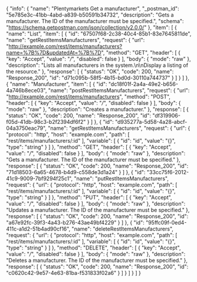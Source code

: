 {
  "info": {
    "name": "Plentymarkets Get a manufacturer",
    "_postman_id": "5e785e3c-41bb-4abd-a839-b50591b34732",
    "description": "Gets a manufacturer. The ID of the manufacturer must be specified.",
    "schema": "https://schema.getpostman.com/json/collection/v2.0.0/"
  },
  "item": [
    {
      "name": "List",
      "item": [
        {
          "id": "67507f68-2c38-40c4-85b1-83e7645811de",
          "name": "getRestItemsManufacturers",
          "request": {
            "url": "http://example.com/rest/items/manufacturers?name=%7B%7D&updatedAt=%7B%7D",
            "method": "GET",
            "header": [
              {
                "key": "Accept",
                "value": "*/*",
                "disabled": false
              }
            ],
            "body": {
              "mode": "raw"
            },
            "description": "Lists all manufacturers in the system.\n\nDisplay a listing of the resource."
          },
          "response": [
            {
              "status": "OK",
              "code": 200,
              "name": "Response_200",
              "id": "d71c095b-58f5-4b15-bd0d-30110a744737"
            }
          ]
        }
      ]
    },
    {
      "name": "Manufacturer",
      "item": [
        {
          "id": "dc18f01f-2a4a-49e2-b656-4a746b8ece03",
          "name": "postRestItemsManufacturers",
          "request": {
            "url": "http://example.com/rest/items/manufacturers",
            "method": "POST",
            "header": [
              {
                "key": "Accept",
                "value": "*/*",
                "disabled": false
              }
            ],
            "body": {
              "mode": "raw"
            },
            "description": "Creates a manufacturer."
          },
          "response": [
            {
              "status": "OK",
              "code": 200,
              "name": "Response_200",
              "id": "df319906-f05d-41db-98c3-b2f2394df6f2"
            }
          ]
        },
        {
          "id": "d935277a-5d58-4a28-abcf-04a3750eac79",
          "name": "getRestItemsManufacturers",
          "request": {
            "url": {
              "protocol": "http",
              "host": "example.com",
              "path": [
                "rest/items/manufacturers/:id"
              ],
              "variable": [
                {
                  "id": "id",
                  "value": "{}",
                  "type": "string"
                }
              ]
            },
            "method": "GET",
            "header": [
              {
                "key": "Accept",
                "value": "*/*",
                "disabled": false
              }
            ],
            "body": {
              "mode": "raw"
            },
            "description": "Gets a manufacturer. The ID of the manufacturer must be specified."
          },
          "response": [
            {
              "status": "OK",
              "code": 200,
              "name": "Response_200",
              "id": "71d18503-6a65-4678-b4d9-c558de3d1a24"
            }
          ]
        },
        {
          "id": "33cc75f6-2012-41c9-9009-7bf9294f25c1",
          "name": "putRestItemsManufacturers",
          "request": {
            "url": {
              "protocol": "http",
              "host": "example.com",
              "path": [
                "rest/items/manufacturers/:id"
              ],
              "variable": [
                {
                  "id": "id",
                  "value": "{}",
                  "type": "string"
                }
              ]
            },
            "method": "PUT",
            "header": [
              {
                "key": "Accept",
                "value": "*/*",
                "disabled": false
              }
            ],
            "body": {
              "mode": "raw"
            },
            "description": "Updates a manufacturer. The ID of the manufacturer must be specified."
          },
          "response": [
            {
              "status": "OK",
              "code": 200,
              "name": "Response_200",
              "id": "a67e92fc-39f3-4a43-b276-43ae49bf4229"
            }
          ]
        },
        {
          "id": "95ffc09f-0ed4-411c-a1d2-51b4ad90cf16",
          "name": "deleteRestItemsManufacturers",
          "request": {
            "url": {
              "protocol": "http",
              "host": "example.com",
              "path": [
                "rest/items/manufacturers/:id"
              ],
              "variable": [
                {
                  "id": "id",
                  "value": "{}",
                  "type": "string"
                }
              ]
            },
            "method": "DELETE",
            "header": [
              {
                "key": "Accept",
                "value": "*/*",
                "disabled": false
              }
            ],
            "body": {
              "mode": "raw"
            },
            "description": "Deletes a manufacturer. The ID of the manufacturer must be specified."
          },
          "response": [
            {
              "status": "OK",
              "code": 200,
              "name": "Response_200",
              "id": "c0620c42-9e57-4e63-81ba-f531833f02a6"
            }
          ]
        }
      ]
    }
  ]
}